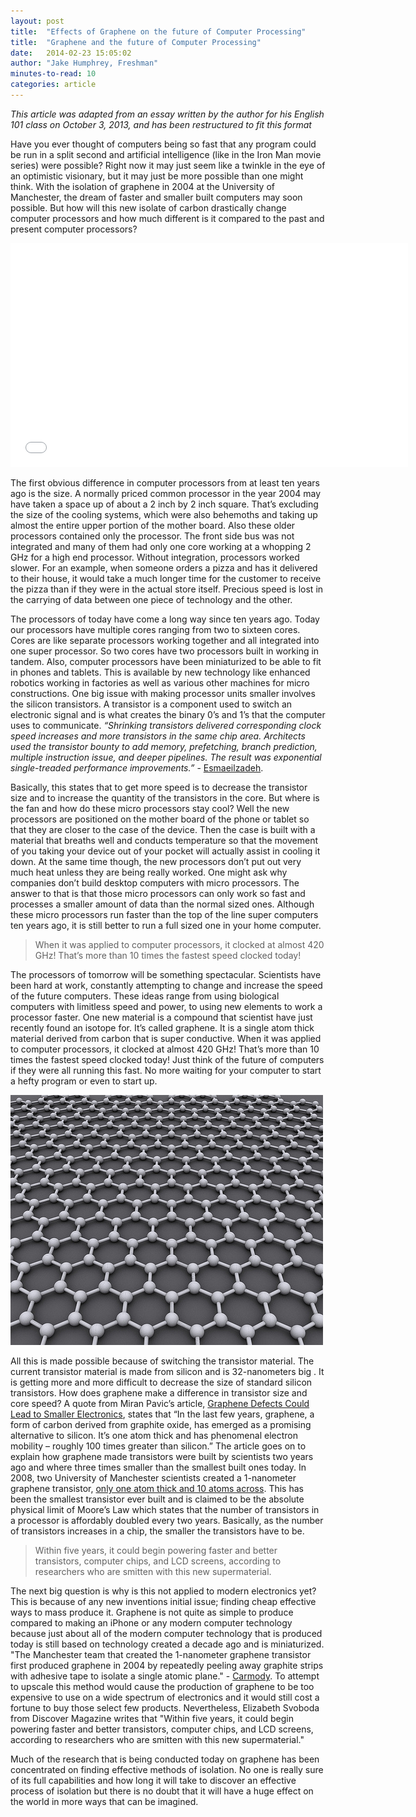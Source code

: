```yaml
---
layout: post
title:  "Effects of Graphene on the future of Computer Processing"
title:  "Graphene and the future of Computer Processing"
date:   2014-02-23 15:05:02
author: "Jake Humphrey, Freshman"
minutes-to-read: 10
categories: article
---
```


_This article was adapted from an essay written by the author for his English
101 class on October 3, 2013, and has been restructured to fit this format_


Have you ever thought of computers being so fast that any program could be run
in a split second and artificial intelligence (like in the Iron Man movie
series) were possible? Right now it may just seem like a twinkle in the
eye of an optimistic visionary, but it may just be more possible than one might
think. With the isolation of graphene in 2004 at the University of Manchester,
the dream of faster and smaller built computers may soon possible. But how
will this new isolate of carbon drastically change computer processors and
how much different is it compared to the past and present computer
processors?

<div class="article-image">
<iframe width="636" height="358" src="//www.youtube.com/embed/-KPhqy7ZwHU" frameborder="0" allowfullscreen></iframe>
</div><!-- /article-image -->
<!-- <iframe width="560" height="315" src="//www.youtube.com/embed/-KPhqy7ZwHU" frameborder="0" allowfullscreen></iframe> -->
<!-- <iframe src="//www.youtube.com/embed/-KPhqy7ZwHU" frameborder="0" allowfullscreen></iframe>-->

The first obvious difference in computer processors from at least ten years ago
is the size. A normally priced common processor in the year 2004 may have taken
a space up of about a 2 inch by 2 inch square. That’s excluding the size of the
cooling systems, which were also behemoths and taking up almost the entire
upper portion of the mother board. Also these older processors contained only
the processor. The front side bus was not integrated and many of them had only
one core working at a whopping 2 GHz for a high end processor. Without
integration, processors worked slower. For an example, when someone orders a
pizza and has it delivered to their house, it would take a much longer time for
the customer to receive the pizza than if they were in the actual store itself.
Precious speed is lost in the carrying of data between one piece of technology
and the other.

The processors of today have come a long way since ten years ago. Today our
processors have multiple cores ranging from two to sixteen cores. Cores
are like separate processors working together and all integrated into one super
processor. So two cores have two processors built in working in tandem. Also,
computer processors have been miniaturized to be able to fit in phones and
tablets. This is available by new technology like enhanced robotics working
in factories as well as various other machines for micro constructions. One
big issue with making processor units smaller involves the silicon
transistors. A transistor is a component used to switch an electronic
signal and is what creates the binary 0’s and 1’s that the computer uses to
communicate. _“Shrinking transistors delivered corresponding clock speed
increases and more transistors in the same chip area. Architects used the
transistor bounty to add memory, prefetching, branch prediction, multiple
instruction issue, and deeper pipelines. The result was exponential
single-treaded performance improvements.”_ - [Esmaeilzadeh](http://cacm.acm.org/magazines/2012/7/151220-looking-back-and-looking-forward/abstract).

Basically, this states that to get more speed is to decrease the transistor
size and to increase the quantity of the transistors in the core. But where is
the fan and how do these micro processors stay cool?  Well the new processors
are positioned on the mother board of the phone or tablet so that they are
closer to the case of the device. Then the case is built with a material that
breaths well and conducts temperature so that the movement of you taking your
device out of your pocket will actually assist in cooling it down. At the same
time though, the new processors don’t put out very much heat unless they are
being really worked.  One might ask why companies don’t build desktop computers
with micro processors. The answer to that is that those micro processors can
only work so fast and processes a smaller amount of data than the normal sized
ones. Although these micro processors run faster than the top of the line super
computers ten years ago, it is still better to run a full sized one in your
home computer.

> When it was applied to computer processors, it
> clocked at almost 420 GHz! That’s more than 10
> times the fastest speed clocked today!

The processors of tomorrow will be something spectacular. Scientists have been
hard at work, constantly attempting to change and increase the speed of the
future computers. These ideas range from using biological computers with
limitless speed and power, to using new elements to work a processor faster.
One new material is a compound that scientist have just recently found an
isotope for. It’s called graphene. It is a single atom thick material derived
from carbon that is super conductive. When it was applied to computer
processors, it clocked at almost 420 GHz! That’s more than 10 times the fastest
speed clocked today! Just think of the future of computers if they were all
running this fast. No more waiting for your computer to start a hefty program
or even to start up.

<div class="article-image">
    <img 
    src="/assets/img/graphene-structure.jpg" 
    alt="Graphene Structure" 
    data-attribution="http://www.flickr.com/photos/core-materials/5057399792/" />
</div>

All this is made possible because of switching the transistor material. The
current transistor material is made from silicon and is 32-nanometers big
. It is getting more and more difficult to decrease the size of standard
silicon transistors. How does graphene make a difference in transistor size and
core speed? A quote from Miran Pavic’s article, [Graphene Defects Could Lead to
Smaller Electronics](http://www.wired.com/gadgetlab/2010/04/graphene-defects-could-lead-to-smaller-electronics), states that “In the last few years, graphene, a form of
carbon derived from graphite oxide, has emerged as a promising alternative to
silicon. It’s one atom thick and has phenomenal electron mobility – roughly 100
times greater than silicon.” The article goes on to explain how graphene made
transistors were built by scientists two years ago and where three times
smaller than the smallest built ones today.  In 2008, two University of
Manchester scientists created a 1-nanometer graphene transistor, [only one atom
thick and 10 atoms across](http://www.wired.com/gadgetlab/2010/10/graphene/#ixzz11XeXWfpL).
This has been the smallest transistor
ever built and is claimed to be the absolute physical limit of Moore’s Law
which states that the number of transistors in a processor is affordably
doubled every two years. Basically, as the number of transistors
increases in a chip, the smaller the transistors have to be.

> Within five years, it could begin powering faster
> and better transistors, computer chips, and LCD
> screens, according to researchers who are smitten
> with this new supermaterial.



The next big question is why is this not applied to modern electronics yet?
This is because of any new inventions initial issue; finding cheap effective
ways to mass produce it. Graphene is not quite as simple to produce compared to
making an iPhone or any modern computer technology because just about all of
the modern computer technology that is produced today is still based on
technology created a decade ago and is miniaturized. "The Manchester team that
created the 1-nanometer graphene transistor first produced graphene in 2004 by
repeatedly peeling away graphite strips with adhesive tape to isolate a single
atomic plane." - [Carmody](http://www.wired.com/gadgetlab/2010/10/graphene/#ixzz11XeXWfpL).
To attempt to upscale this method would cause the
production of graphene to be too expensive to use on a wide spectrum of
electronics and it would still cost a fortune to buy those select few products.
Nevertheless, Elizabeth Svoboda from Discover Magazine writes that "Within five
years, it could begin powering faster and better transistors, computer chips,
and LCD screens, according to researchers who are smitten with this new
supermaterial."

Much of the research that is being conducted today on graphene has been
concentrated on finding effective methods of isolation. No one is really sure
of its full capabilities and how long it will take to discover an effective
process of isolation but there is no doubt that it will have a huge effect on
the world in more ways that can be imagined. 
<!-- And as MIT chemical engineer
[Michael Strano told Discover magazine](http://discovermagazine.com/2010/jan-feb/07#.UwpndXm5hmY),
“Graphene is an out-of-the-box material, so we shouldn’t try to hammer it into existing boxes.”
-->
